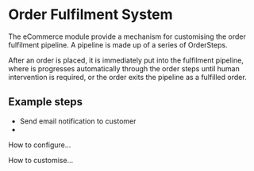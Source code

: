 Order Fulfilment System
========================

The eCommerce module provide a mechanism for customising the order fulfilment pipeline. A pipeline is made up of a series of OrderSteps.

After an order is placed, it is immediately put into the fulfilment pipeline, where is progresses automatically through the order steps until human intervention is required, or the order exits the pipeline as a fulfilled order.



Example steps
-------------
 - Send email notification to customer
 - 


How to configure...

How to customise...